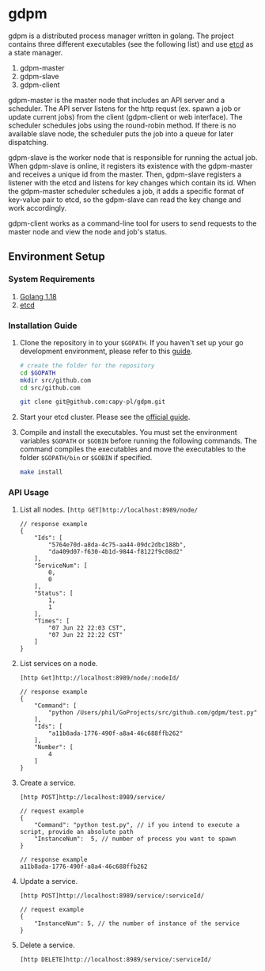 # gdpm

gdpm is a distributed process manager written in golang. The project contains
three different executables (see the following list) and use [etcd](https://github.com/etcd-io/etcd) as a state manager.

1. gdpm-master
2. gdpm-slave
3. gdpm-client

gdpm-master is the master node that includes an API server and a scheduler. The API server listens for the http requst (ex. spawn a job or update current jobs) from the client (gdpm-client or web interface). The scheduler schedules jobs using the round-robin method. If there is no available slave node, the scheduler puts the job into a queue for later dispatching.

gdpm-slave is the worker node that is responsible for running the actual job. When gdpm-slave is online, it registers its existence with the gdpm-master and receives a unique id from the master. Then, gdpm-slave registers a listener with the etcd and listens for key changes which contain its id. When the gdpm-master scheduler schedules a job, it adds a specific format of key-value pair to etcd, so the gdpm-slave can read the key change and work accordingly.

gdpm-client works as a command-line tool for users to send requests to the master node and view the node and job's status.

## Environment Setup

### System Requirements

1. [Golang 1.18](https://go.dev/dl/)
2. [etcd](https://etcd.io/docs/v3.5/install/)

### Installation Guide

1. Clone the repository in to your ```$GOPATH```. If you haven't set up your go development environment, please refer to this [guide](https://go.dev/doc/gopath_code).

    ```bash
    # create the folder for the repository
    cd $GOPATH
    mkdir src/github.com
    cd src/github.com
    ```

    ```bash
    git clone git@github.com:capy-pl/gdpm.git
    ```

2. Start your etcd cluster. Please see the [official guide](https://etcd.io/docs/v3.5/dev-guide/local_cluster/).

3. Compile and install the executables. You must set the environment variables ```$GOPATH``` or ```$GOBIN``` before running the following commands. The command compiles the executables and move the executables to the folder ```$GOPATH/bin``` or ```$GOBIN``` if specified.

    ```bash
    make install
    ```

### API Usage

1. List all nodes. ```[http GET]http://localhost:8989/node/```

    ```jsonc
    // response example
    {
        "Ids": [
            "5764e70d-a8da-4c75-aa44-09dc2dbc188b",
            "da409d07-f630-4b1d-9844-f8122f9c08d2"
        ],
        "ServiceNum": [
            0,
            0
        ],
        "Status": [
            1,
            1
        ],
        "Times": [
            "07 Jun 22 22:03 CST",
            "07 Jun 22 22:22 CST"
        ]
    } 
    ```

2. List services on a node.

    ```[http Get]http://localhost:8989/node/:nodeId/```

    ```jsonc
    // response example
    {
        "Command": [
            "python /Users/phil/GoProjects/src/github.com/gdpm/test.py"
        ],
        "Ids": [
            "a11b8ada-1776-490f-a8a4-46c688ffb262"
        ],
        "Number": [
            4
        ]
    }
    ```

3. Create a service.

    ```[http POST]http://localhost:8989/service/```

    ```jsonc
    // request example
    {
        "Command": "python test.py", // if you intend to execute a script, provide an absolute path
        "InstanceNum":  5, // number of process you want to spawn
    }
    ```

    ```jsonc
    // response example
    a11b8ada-1776-490f-a8a4-46c688ffb262
    ```

4. Update a service.

    ```[http POST]http://localhost:8989/service/:serviceId/```

    ```jsonc
    // request example
    {
        "InstanceNum": 5, // the number of instance of the service
    }
    ```

5. Delete a service.

    ```[http DELETE]http://localhost:8989/service/:serviceId/```
